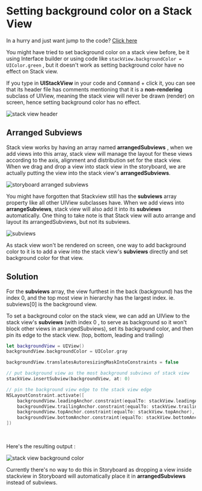 # Setting background color on a Stack View

In a hurry and just want jump to the code? [Click here](#tldr)



You might have tried to set background color on a stack view before, be it using Interface builder or using code like `stackView.backgroundColor = UIColor.green` , but it doesn't work as setting background color have no effect on Stack view. 



If you type in **UIStackView** in your code and <kbd>Command</kbd> + click it, you can see that its header file has comments mentioning that it is a **non-rendering** subclass of UIView, meaning the stack view will never be drawn (render) on screen, hence setting background color has no effect.



![stack view header](https://iosimage.s3.amazonaws.com/2019/52-stack-view-background-color/stackViewHeader.png)





## Arranged Subviews

Stack view works by having an array named **arrangedSubviews** , when we add views into this array, stack view will manage the layout for these views according to the axis, alignment and distribution set for the stack view. When we drag and drop a view into stack view in the storyboard, we are actually putting the view into the stack view's **arrangedSubviews**.



![storyboard arranged subviews](https://iosimage.s3.amazonaws.com/2019/52-stack-view-background-color/storyboardStackview.png)



You might have forgotten that Stackview still has the **subviews** array property like all other UIView subclasses have. When we add views into **arrangeSubviews**, stack view will also add it into its **subviews** automatically. One thing to take note is that Stack view will auto arrange and layout its arrangedSubviews, but not its subviews.



![subviews](https://iosimage.s3.amazonaws.com/2019/52-stack-view-background-color/stackviewSubviews.png)



As stack view won't be rendered on screen, one way to add background color to it is to add a view into the stack view's **subviews** directly and set background color for that view.



## Solution

For the **subviews** array, the view furthest in the back (background) has the index 0, and the top most view in hierarchy has the largest index. ie. subviews[0] is the background view. 



To set a background color on the stack view, we can add an UIView to the stack view's **subviews** (with index 0 , to serve as background so it won't block other views in arrangedSubviews), set its background color, and then pin its edge to the stack view. (top, bottom, leading and trailing)

<span id="tldr"></span>

```swift
let backgroundView = UIView()
backgroundView.backgroundColor = UIColor.gray

backgroundView.translatesAutoresizingMaskIntoConstraints = false

// put background view as the most background subviews of stack view
stackView.insertSubview(backgroundView, at: 0)

// pin the background view edge to the stack view edge
NSLayoutConstraint.activate([
    backgroundView.leadingAnchor.constraint(equalTo: stackView.leadingAnchor),
    backgroundView.trailingAnchor.constraint(equalTo: stackView.trailingAnchor),
    backgroundView.topAnchor.constraint(equalTo: stackView.topAnchor),
    backgroundView.bottomAnchor.constraint(equalTo: stackView.bottomAnchor)
])
```

<br>



Here's the resulting output : 

![stack view background color](https://iosimage.s3.amazonaws.com/2019/52-stack-view-background-color/stackviewBG.png)



Currently there's no way to do this in Storyboard as dropping a view inside stackview in Storyboard will automatically place it in **arrangedSubviews** instead of subviews.



